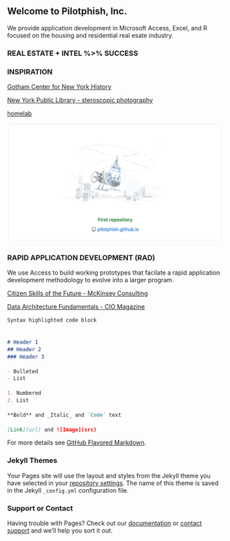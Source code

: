 ## Welcome to Pilotphish, Inc.

We provide application development in Microsoft Access, Excel, and R focused on the housing and residential real esate industry.


### REAL ESTATE + INTEL  %>% SUCCESS


### INSPIRATION

[Gotham Center for New York History](https://www.gothamcenter.org/about/our-mission)

[New York Public Library - steroscopic photography](http://stereo.nypl.org/)

[homelab](https://reddit.com/r/homelab/) 

![](/images/helicat.bmp)


### RAPID APPLICATION DEVELOPMENT (RAD)

We use Access to build working prototypes that facilate a rapid application development methodology to evolve into a larger program. 

[Citizen Skills of the Future - McKinsey Consulting](https://www.mckinsey.com/industries/public-and-social-sector/our-insights/defining-the-skills-citizens-will-need-in-the-future-world-of-work)


[Data Architecture Fundamentals - CIO Magazine](https://www.cio.com/article/3588155/what-is-data-architecture-a-framework-for-managing-data.html)

```markdown
Syntax highlighted code block


# Header 1
## Header 2
### Header 3

- Bulleted
- List

1. Numbered
2. List

**Bold** and _Italic_ and `Code` text

[Link](url) and ![Image](src)
```

For more details see [GitHub Flavored Markdown](https://guides.github.com/features/mastering-markdown/).

### Jekyll Themes

Your Pages site will use the layout and styles from the Jekyll theme you have selected in your [repository settings](https://github.com/pilotphish/pilotphish.github.io/settings/pages). The name of this theme is saved in the Jekyll `_config.yml` configuration file.

### Support or Contact

Having trouble with Pages? Check out our [documentation](https://docs.github.com/categories/github-pages-basics/) or [contact support](https://support.github.com/contact) and we’ll help you sort it out.
